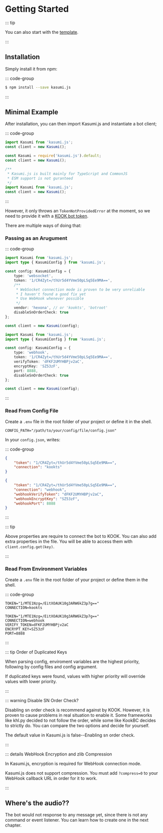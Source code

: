# Getting Started

::: tip

You can also start with the [template](https://github.com/hexona69/kasumi-template).

:::

## Installation

Simply install it from npm:

::: code-group

```sh [npm]
$ npm install --save kasumi.js
```

:::

## Minimal Example

After installation, you can then import Kasumi.js and instantiate a bot client;

::: code-group

```typescript [index.ts]
import Kasumi from 'kasumi.js';
const client = new Kasumi();
```

```javascript [index.cjs]
const Kasumi = require('kasumi.js').default;
const client = new Kasumi();
```

```javascript [index.mjs]
/**
 * Kasumi.js is built mainly for TypeScript and CommonJS
 * ESM support is not guranteed
 */
import Kasumi from 'kasumi.js';
const client = new Kasumi();
```

:::

However, it only throws an `TokenNotProvidedError` at the moment, so we need to provide it with a [KOOK bot token](https://developer.kookapp.cn/app/index).

There are multiple ways of doing that:

### Passing as an Arugument

::: code-group

```typescript [WebSocket]
import Kasumi from 'kasumi.js';
import type { KasumiConfig } from 'kasumi.js';

const config: KasumiConfig = {
    type: 'websocket',
    token: '1/CR4Zyt=/thUr5d4YVme50pLSq5Ee9MA==',
    /**
     * WebSocket connection mode is proven to be very unreliable
     * I haven't found a good fix yet
     * Use WebHook whenever possible
     */
    vendor: 'hexona', // or 'kookts', 'botroot'
    disableSnOrderCheck: true
};

const client = new Kasumi(config);
```

```typescript [WebHook]
import Kasumi from 'kasumi.js';
import type { KasumiConfig } from 'kasumi.js';

const config: KasumiConfig = {
    type: 'webhook',
    token: '1/CR4Zyt=/thUr5d4YVme50pLSq5Ee9MA==',
    verifyToken: 'dFKF2UMYHBPjv2aC',
    encryptKey: 'SZ53zF',
    port: 8888,
    disableSnOrderCheck: true
};

const client = new Kasumi(config);
```

:::

### Read From Config File

Create a `.env` file in the root folder of your project or define it in the shell.

```properties
CONFIG_PATH="/path/to/your/config/file/config.json"
```

In your `config.json`, writes:

::: code-group

```json [WebSocket]
{
    "token": "1/CR4Zyt=/thUr5d4YVme50pLSq5Ee9MA==",
    "connection": "kookts"
}
```

```json [WebHook]
{
    "token": "1/CR4Zyt=/thUr5d4YVme50pLSq5Ee9MA==",
    "connection": "webhook",
    "webhookVerifyToken": "dFKF2UMYHBPjv2aC",
    "webhookEncryptKey": "SZ53zF",
    "webhookPort": 8888
}
```

:::

::: tip

Above properties are require to connect the bot to KOOK. You can also add extra properties in the file. You will be able to access them with `client.config.get(key)`.

:::

### Read From Environment Variables

Create a `.env` file in the root folder of your project or define them in the shell.

::: code-group

```properties [WebSocket]
TOKEN="1/MTE1Nzg=/EitXOAUK10g3ARW6kZ3p7g=="
CONNECTION=kookts
```

```properties [WebHook]
TOKEN="1/MTE1Nzg=/EitXOAUK10g3ARW6kZ3p7g=="
CONNECTION=webhook
VERIFY_TOKEN=dFKF2UMYHBPjv2aC
ENCRYPT_KEY=SZ53zF
PORT=8888
```

:::

::: tip Order of Duplicated Keys

When parsing config, enviroment variables are the highest priority, following by config files and config argument.

If duplicated keys were found, values with higher priority will override values with lower priority.

:::

::: warning Disable SN Order Check?

Disabling sn order check is recommend against by KOOK. However, it is proven to cause problems in real situation to enable it. Some frameworks like khl.py decided to not follow the order, while some like KookBC decides to strictly do. You can compare the two options and decide for yourself.

The default value in Kasumi.js is false--Enabling sn order check.

:::

::: details WebHook Encryption and zlib Compression

In Kasumi.js, encryption is required for WebHook connection mode.

Kasumi.js does not support compression. You must add `?compress=0` to your WebHook callback URL in order for it to work.

:::

## Where's the audio??

The bot would not response to any message yet, since there is not any command or event listener. You can learn how to create one in the next chapter.